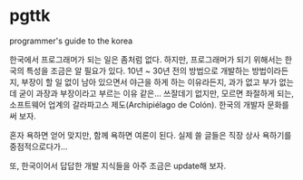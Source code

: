 # pgttk
programmer's guide to the korea

한국에서 프로그래머가 되는 일은 좀처럼 없다.
하지만, 프로그래머가 되기 위해서는 한국의 특성을 조금은 알 필요가 있다.
10년 ~ 30년 전의 방법으로 개발하는 방법이라든지,
부장이 할 일 없이 남아 있으면서 야근을 하게 하는 이유라든지,
과가 없고 부가 없는데 굳이 과장과 부장이라고 부르는 이유 같은...
쓰잘데기 없지만, 모르면 좌절하게 되는,
소프트웨어 업계의 갈라파고스 제도(Archipiélago de Colón).
한국의 개발자 문화를 써 보자.

혼자 욕하면 얻어 맞지만, 함께 욕하면 여론이 된다.
실제 쓸 글들은 직장 상사 욕하기를 중점적으로다가...

또, 한국이어서 답답한 개발 지식들을 아주 조금은 update해 보자.

